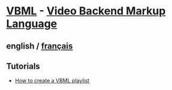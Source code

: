 # [VBML](../README.md) - [Video Backend Markup Language](https://github.com/omega-gg/VBML)

## english / [français](../fr/VBML/README.md)

## Tutorials

- [How to create a VBML playlist](https://www.youtube.com/watch?v=LGPvdkTAhDQ)
